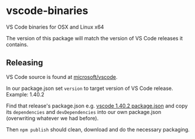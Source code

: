 # vscode-binaries

VS Code binaries for OSX and Linux x64

The version of this package will match the version of VS Code releases it contains.

## Releasing

VS Code source is found at [microsoft/vscode](https://github.com/microsoft/vscode).

In our package.json set `version` to target version of VS Code release. Example: 1.40.2

Find that release's package.json e.g. [vscode 1.40.2 package.json](https://github.com/microsoft/vscode/blob/1.40.2/package.json)
and copy its `dependencies` and `devDependencies` into our own package.json (overwriting whatever we had before).

Then `npm publish` should clean, download and do the necessary packaging.
